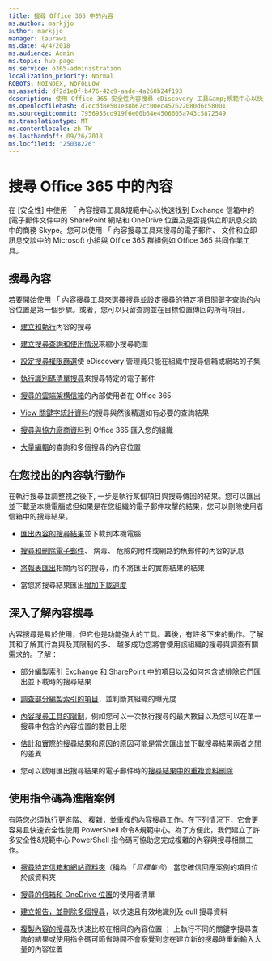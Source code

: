 ```yaml
---
title: 搜尋 Office 365 中的內容
ms.author: markjjo
author: markjjo
manager: laurawi
ms.date: 4/4/2018
ms.audience: Admin
ms.topic: hub-page
ms.service: o365-administration
localization_priority: Normal
ROBOTS: NOINDEX, NOFOLLOW
ms.assetid: df2d1e0f-b476-42c9-aade-4a260b24f193
description: 使用 Office 365 安全性內容搜尋 eDiscovery 工具&amp;規範中心以快速找到 Exchange 信箱中的 [電子郵件文件中的 SharePoint 網站和 OneDrive 位置及是否提供立即訊息交談中的商務 Skype。
ms.openlocfilehash: d7ccdd8e501e38b67cc00ec457622080d6c58001
ms.sourcegitcommit: 7956955cd919f6e00b64e4506605a743c5872549
ms.translationtype: MT
ms.contentlocale: zh-TW
ms.lasthandoff: 09/26/2018
ms.locfileid: "25038226"
---
```

# <a name="search-for-content-in-office-365"></a>搜尋 Office 365 中的內容

在 [安全性] 中使用 「 內容搜尋工具&amp;規範中心以快速找到 Exchange 信箱中的 [電子郵件文件中的 SharePoint 網站和 OneDrive 位置及是否提供立即訊息交談中的商務 Skype。您可以使用 「 內容搜尋工具來搜尋的電子郵件、 文件和立即訊息交談中的 Microsoft 小組與 Office 365 群組例如 Office 365 共同作業工具。
  
## <a name="search-for-content"></a>搜尋內容

若要開始使用 「 內容搜尋工具來選擇搜尋並設定搜尋的特定項目關鍵字查詢的內容位置是第一個步驟。或者，您可以只留查詢並在目標位置傳回的所有項目。
  
- [建立和執行](content-search.md)內容的搜尋 
    
- [建立搜尋查詢和使用情況](keyword-queries-and-search-conditions.md)來縮小搜尋範圍 
    
- [設定搜尋權限篩選](permissions-filtering-for-content-search.md)使 eDiscovery 管理員只能在組織中搜尋信箱或網站的子集 
    
- [執行識別碼清單搜尋](csv-file-for-an-id-list-content-search.md)來搜尋特定的電子郵件 
    
- [搜尋的雲端架構信箱](search-cloud-based-mailboxes-for-on-premises-users.md)的內部使用者在 Office 365

- [View 關鍵字統計資料](view-keyword-statistics-for-content-search.md)的搜尋與然後精選如有必要的查詢結果 
    
- [搜尋與協力廠商資料](use-content-search-to-search-third-party-data-that-was-imported.md)到 Office 365 匯入您的組織 
    
- [大量編輯](bulk-edit-content-searches.md)的查詢和多個搜尋的內容位置 
    
## <a name="perform-actions-on-content-you-find"></a>在您找出的內容執行動作

在執行搜尋並調整視之後下, 一步是執行某個項目與搜尋傳回的結果。您可以匯出並下載至本機電腦或但如果是在您組織的電子郵件攻擊的結果，您可以刪除使用者信箱中的搜尋結果。
  
- [匯出內容的搜尋結果](export-search-results.md)並下載到本機電腦 
    
- [搜尋和刪除電子郵件](search-for-and-delete-messages-in-your-organization.md)、 病毒、 危險的附件或網路釣魚郵件的內容的訊息 
    
- [將報表匯出](export-a-content-search-report.md)相關內容的搜尋，而不將匯出的實際結果的結果 
    
- 當您將搜尋結果匯出[增加下載速度](increase-download-speeds-when-exporting-ediscovery-results.md) 
    
## <a name="learn-more-about-content-search"></a>深入了解內容搜尋

內容搜尋是易於使用，但它也是功能強大的工具。幕後，有許多下來的動作。了解其和了解其行為與及其限制的多、 越多成功您將會使用該組織的搜尋與調查有關需求的。了解：
  
- [部分編製索引 Exchange 和 SharePoint 中的項目](partially-indexed-items-in-content-search.md)以及如何包含或排除它們匯出並下載時的搜尋結果 
    
- [調查部分編製索引的項目](investigating-partially-indexed-items-in-ediscovery.md)，並判斷其組織的曝光度 
    
- [內容搜尋工具的限制](limits-for-content-search.md)，例如您可以一次執行搜尋的最大數目以及您可以在單一搜尋中包含的內容位置的數目上限 
    
- [估計和實際的搜尋結果](differences-between-estimated-and-actual-ediscovery-search-results.md)和原因的原因可能是當您匯出並下載搜尋結果兩者之間的差異 
    
- 您可以啟用匯出搜尋結果的電子郵件時的[搜尋結果中的重複資料刪除](de-duplication-in-ediscovery-search-results.md) 
    
## <a name="use-scripts-for-advanced-scenarios"></a>使用指令碼為進階案例

有時您必須執行更進階、 複雜，並重複的內容搜尋工作。在下列情況下，它會更容易且快速安全性使用 PowerShell 命令&amp;規範中心。為了方便此，我們建立了許多安全性&amp;規範中心 PowerShell 指令碼可協助您完成複雜的內容與搜尋相關工作。
  
- [搜尋特定信箱和網站資料夾](use-content-search-for-targeted-collections.md)（稱為 「*目標集合*） 當您確信回應案例的項目位於該資料夾 
    
- [搜尋的信箱和 OneDrive 位置](search-the-mailbox-and-onedrive-for-business-for-a-list-of-users.md)的使用者清單 
    
- [建立報告，並刪除多個搜尋](create-report-on-and-delete-multiple-content-searches.md)，以快速且有效地識別及 cull 搜尋資料 
    
- [複製內容的搜尋](clone-a-content-search.md)及快速比較在相同的內容位置 ； 上執行不同的關鍵字搜尋查詢的結果或使用指令碼可節省時間不會察覺到您在建立新的搜尋時重新輸入大量的內容位置 
    

